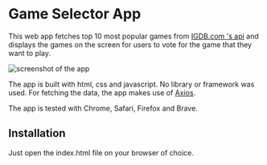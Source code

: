 # Game Selector App

This web app fetches top 10 most popular games from [IGDB.com 's api](https://igdb.github.io/api/examples/) and
displays the games on the screen for users to vote for the game that they want to play.

![screenshot of the app](https://github.com/alperkay/game-selector/blob/master/Screen%20Shot%202018-10-08%20at%2014.13.17.png)

The app is built with html, css and javascript. No library or framework was used. 
For fetching the data, the app makes use of [Axios](https://github.com/axios/axios). 

The app is tested with Chrome, Safari, Firefox and Brave. 

## Installation

Just open the index.html file on your browser of choice.

